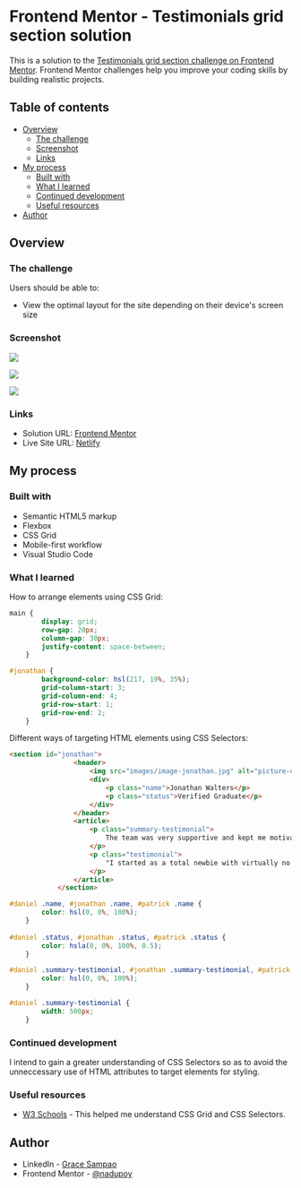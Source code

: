 # Frontend Mentor - Testimonials grid section solution

This is a solution to the [Testimonials grid section challenge on Frontend Mentor](https://www.frontendmentor.io/challenges/testimonials-grid-section-Nnw6J7Un7). Frontend Mentor challenges help you improve your coding skills by building realistic projects. 

## Table of contents

- [Overview](#overview)
  - [The challenge](#the-challenge)
  - [Screenshot](#screenshot)
  - [Links](#links)
- [My process](#my-process)
  - [Built with](#built-with)
  - [What I learned](#what-i-learned)
  - [Continued development](#continued-development)
  - [Useful resources](#useful-resources)
- [Author](#author)



## Overview

### The challenge

Users should be able to:

- View the optimal layout for the site depending on their device's screen size

### Screenshot

![](https://raw.githubusercontent.com/nadupoy/Testimonials-Grid-Section-solution/main/design/Mobile%20-%20375px.png)

![](https://raw.githubusercontent.com/nadupoy/Testimonials-Grid-Section-solution/main/design/Tablet%20-%20768px.png)

![](https://raw.githubusercontent.com/nadupoy/Testimonials-Grid-Section-solution/main/design/Laptop%20-1440px.png)

### Links

- Solution URL: [Frontend Mentor](https://www.frontendmentor.io/solutions/testimonials-grid-section-solution-using-html-and-css-B1eyLLVb8c)
- Live Site URL: [Netlify](https://testimonials-grid-section-nadupoy.netlify.app/)

## My process

### Built with

- Semantic HTML5 markup
- Flexbox
- CSS Grid
- Mobile-first workflow
- Visual Studio Code


### What I learned
How to arrange elements using CSS Grid:
```css
main {
        display: grid;
        row-gap: 20px;
        column-gap: 30px;
        justify-content: space-between;
    }
```

```css
#jonathan {
        background-color: hsl(217, 19%, 35%);
        grid-column-start: 3;
        grid-column-end: 4;
        grid-row-start: 1;
        grid-row-end: 2;
    }
```

Different ways of targeting HTML elements using CSS Selectors:
```html
<section id="jonathan">
                <header>
                    <img src="images/image-jonathan.jpg" alt="picture-of-jonathan">
                    <div>
                        <p class="name">Jonathan Walters</p>
                        <p class="status">Verified Graduate</p>
                    </div>
                </header>
                <article>
                    <p class="summary-testimonial">
                        The team was very supportive and kept me motivated.
                    </p>
                    <p class="testimonial">
                        "I started as a total newbie with virtually no coding skills. I now work as a mobile engineer for a big company. This was one of the best investments I've made in myself."
                    </p>
                </article>
            </section>
```
```css
#daniel .name, #jonathan .name, #patrick .name {
        color: hsl(0, 0%, 100%);
    }
    
#daniel .status, #jonathan .status, #patrick .status {
        color: hsla(0, 0%, 100%, 0.5);
    }

#daniel .summary-testimonial, #jonathan .summary-testimonial, #patrick .summary-testimonial {
        color: hsl(0, 0%, 100%);
    }

#daniel .summary-testimonial {
        width: 500px;
    }
```


### Continued development

I intend to gain a greater understanding of CSS Selectors so as to avoid the unneccessary use of HTML attributes to target elements for styling.



### Useful resources

- [W3 Schools](https://www.w3schools.com/) - This helped me understand CSS Grid and CSS Selectors.



## Author

- LinkedIn - [Grace Sampao](https://www.linkedin.com/in/grace-sampao-49a3129b/)
- Frontend Mentor - [@nadupoy](https://www.frontendmentor.io/profile/nadupoy)




